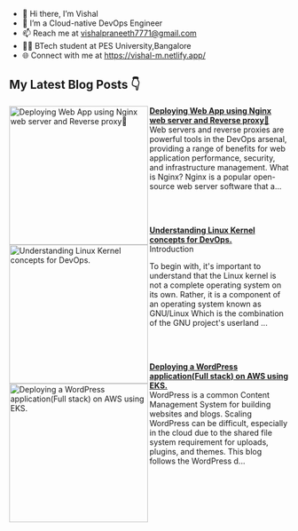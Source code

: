 - 👋 Hi there, I’m Vishal
- 👀 I’m a Cloud-native DevOps Engineer
- 📫 Reach me at vishalpraneeth7771@gmail.com
- 👨‍🏫 BTech student at PES University,Bangalore 
- 🌐 Connect with me at https://vishal-m.netlify.app/

## My Latest Blog Posts 👇
<!-- HASHNODE_BLOG:START -->
<p align="left">
<a href="https://vishal7771.hashnode.dev//deploying-web-app-using-nginx-web-server-and-reverse-proxy" title="Deploying Web App using Nginx web server and Reverse proxy🔀"><img src="https://cdn.hashnode.com/res/hashnode/image/upload/v1680546211349/32ec7757-5fa1-421e-9280-62abfd405c8d.webp" alt="Deploying Web App using Nginx web server and Reverse proxy🔀" width="250px" align="left" /></a>
<a href="https://vishal7771.hashnode.dev//deploying-web-app-using-nginx-web-server-and-reverse-proxy" title="Deploying Web App using Nginx web server and Reverse proxy🔀"><strong>Deploying Web App using Nginx web server and Reverse proxy🔀</strong></a>
<br/> Web servers and reverse proxies are powerful tools in the DevOps arsenal, providing a range of benefits for web application performance, security, and infrastructure management.
What is Nginx?
Nginx is a popular open-source web server software that a... </p> <br/> <br/>
<p align="left">
<a href="https://vishal7771.hashnode.dev//understanding-linux-kernel-concepts-for-devops" title="Understanding Linux Kernel concepts for DevOps."><img src="https://cdn.hashnode.com/res/hashnode/image/upload/v1676821097908/c2922a9f-fdbc-4188-92b7-19ea205d09d8.jpeg" alt="Understanding Linux Kernel concepts for DevOps." width="250px" align="left" /></a>
<a href="https://vishal7771.hashnode.dev//understanding-linux-kernel-concepts-for-devops" title="Understanding Linux Kernel concepts for DevOps."><strong>Understanding Linux Kernel concepts for DevOps.</strong></a>
<br/> Introduction

To begin with, it's important to understand that the Linux kernel is not a complete operating system on its own. Rather, it is a component of an operating system known as GNU/Linux Which is the combination of the GNU project's userland ... </p> <br/> <br/>
<p align="left">
<a href="https://vishal7771.hashnode.dev//deploying-a-wordpress-applicationfull-stack-on-aws-using-eks" title="Deploying a WordPress application(Full stack) on AWS using EKS."><img src="https://cdn.hashnode.com/res/hashnode/image/upload/v1677405645936/8acc1fb3-f087-4987-b479-3bc5f12b3b14.png" alt="Deploying a WordPress application(Full stack) on AWS using EKS." width="250px" align="left" /></a>
<a href="https://vishal7771.hashnode.dev//deploying-a-wordpress-applicationfull-stack-on-aws-using-eks" title="Deploying a WordPress application(Full stack) on AWS using EKS."><strong>Deploying a WordPress application(Full stack) on AWS using EKS.</strong></a>
<br/> WordPress is a common Content Management System for building websites and blogs. Scaling WordPress can be difficult, especially in the cloud due to the shared file system requirement for uploads, plugins, and themes.
This blog follows the WordPress d... </p> <br/> <br/>
<!-- HASHNODE_BLOG:END -->



